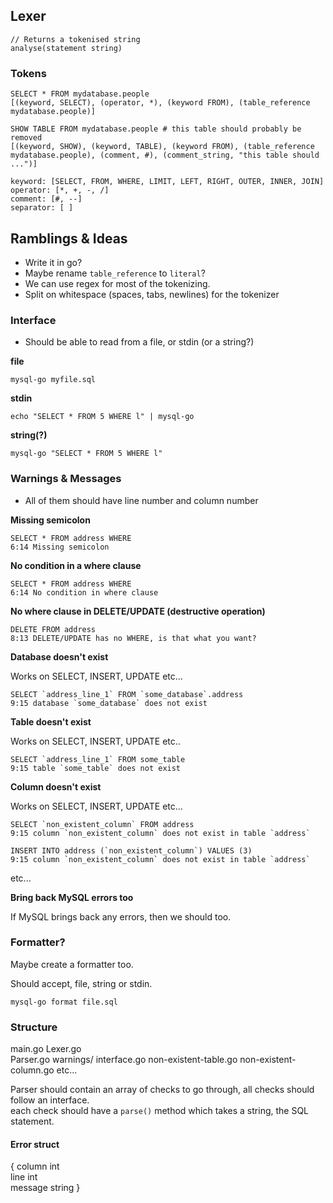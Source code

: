 ## Lexer

```
// Returns a tokenised string
analyse(statement string)
```

### Tokens

```
SELECT * FROM mydatabase.people
[(keyword, SELECT), (operator, *), (keyword FROM), (table_reference mydatabase.people)]

SHOW TABLE FROM mydatabase.people # this table should probably be removed
[(keyword, SHOW), (keyword, TABLE), (keyword FROM), (table_reference mydatabase.people), (comment, #), (comment_string, "this table should ...")]
```

```
keyword: [SELECT, FROM, WHERE, LIMIT, LEFT, RIGHT, OUTER, INNER, JOIN]
operator: [*, +, -, /]
comment: [#, --]
separator: [ ]
```

## Ramblings & Ideas

- Write it in go?
- Maybe rename `table_reference` to `literal`?
- We can use regex for most of the tokenizing.
- Split on whitespace (spaces, tabs, newlines) for the tokenizer

### Interface

- Should be able to read from a file, or stdin (or a string?)

**file**

```
mysql-go myfile.sql
```

**stdin**

```
echo "SELECT * FROM 5 WHERE l" | mysql-go
```

**string(?)**

```
mysql-go "SELECT * FROM 5 WHERE l"
```

### Warnings & Messages

- All of them should have line number and column number

**Missing semicolon**

```
SELECT * FROM address WHERE
6:14 Missing semicolon
```

**No condition in a where clause**

```
SELECT * FROM address WHERE
6:14 No condition in where clause
```

**No where clause in DELETE/UPDATE (destructive operation)**

```
DELETE FROM address
8:13 DELETE/UPDATE has no WHERE, is that what you want?
```

**Database doesn't exist**

Works on SELECT, INSERT, UPDATE etc...

```
SELECT `address_line_1` FROM `some_database`.address
9:15 database `some_database` does not exist
```

**Table doesn't exist**

Works on SELECT, INSERT, UPDATE etc..

```
SELECT `address_line_1` FROM some_table
9:15 table `some_table` does not exist
```

**Column doesn't exist**

Works on SELECT, INSERT, UPDATE etc...

```
SELECT `non_existent_column` FROM address
9:15 column `non_existent_column` does not exist in table `address`
```

```
INSERT INTO address (`non_existent_column`) VALUES (3)
9:15 column `non_existent_column` does not exist in table `address`
```

etc...

**Bring back MySQL errors too**

If MySQL brings back any errors, then we should too.

### Formatter?

Maybe create a formatter too.

Should accept, file, string or stdin.

`mysql-go format file.sql`


### Structure

main.go
Lexer.go    
Parser.go
warnings/
  interface.go
  non-existent-table.go
  non-existent-column.go 
  etc...

Parser should contain an array of checks to go through, all checks should follow an interface.  
each check should have a `parse()` method which takes a string, the SQL statement.

#### Error struct   

{
    column int  
    line int    
    message string
}
